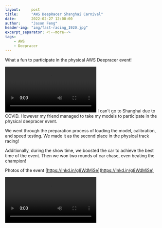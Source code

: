 ```yaml
---
layout:     post
title:      "AWS DeepRacer Shanghai Carnival"
date:       2022-02-27 12:00:00
author:     "Jason Feng"
header-img: "img/fast-racing_1920.jpg"
excerpt_separator: <!--more-->
tags:
    - AWS
    - Deepracer
---
```

What a fun to participate in the physical AWS Deepracer event!
<!--more-->
![](/img/2022-02-27-deepracer-shanghai.mp4)
I can't go to Shanghai due to COVID. However my friend managed to take my models to participate in the physical deepracer event.

We went through the preparation process of loading the model, calibration, and speed testing. We made it as the second place in the physical track racing!

Additionally, during the show time, we boosted the car to achieve the best time of the event. Then we won two rounds of car chase, even beating the champion!

Photos of the event [https://lnkd.in/g8WdMiSe](https://lnkd.in/g8WdMiSe)


![](/img/2022-02-27-deepracer-shanghai.mp4)
